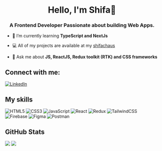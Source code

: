 <h1 align="center">Hello, I'm Shifa👋</h1>
<h3 align="center">A Frontend Developer Passionate about building Web Apps.</h3>

- 🌱 I’m currently learning **TypeScript and NextJs**

- 💻 All of my projects are available at my [shifachaus](https://shifachaus.netlify.app/)

- 💬 Ask me about **JS, ReactJS, Redux toolkit (RTK) and CSS frameworks** 


## Connect with me:
[![LinkedIn](https://img.shields.io/badge/LinkedIn-%230077B5.svg?logo=linkedin&logoColor=white)](https://www.linkedin.com/in/shifachaus/) 


## My skills 
![HTML5](https://img.shields.io/badge/html5-%23E34F26.svg?style=for-the-badge&logo=html5&logoColor=white) 
![CSS3](https://img.shields.io/badge/css3-%231572B6.svg?style=for-the-badge&logo=css3&logoColor=white) 
![JavaScript](https://img.shields.io/badge/javascript-%23323330.svg?style=for-the-badge&logo=javascript&logoColor=%23F7DF1E) 
![React](https://img.shields.io/badge/react-%2320232a.svg?style=for-the-badge&logo=react&logoColor=%2361DAFB) 
![Redux](https://img.shields.io/badge/redux-%23593d88.svg?style=for-the-badge&logo=redux&logoColor=white) 
![TailwindCSS](https://img.shields.io/badge/tailwindcss-%2338B2AC.svg?style=for-the-badge&logo=tailwind-css&logoColor=white)  
![Firebase](https://img.shields.io/badge/firebase-%23039BE5.svg?style=for-the-badge&logo=firebase) 
![Figma](https://img.shields.io/badge/figma-%23F24E1E.svg?style=for-the-badge&logo=figma&logoColor=white) 
![Postman](https://img.shields.io/badge/Postman-FF6C37?style=for-the-badge&logo=postman&logoColor=white) 


## GitHub Stats
![](https://github-readme-stats.vercel.app/api?username=shifachaus&theme=city_light&hide_border=false&include_all_commits=true&count_private=true) ![](https://github-readme-streak-stats.herokuapp.com/?user=shifachaus&theme=city_light&hide_border=false)


<!-- Proudly created with GPRM ( https://gprm.itsvg.in ) -->



